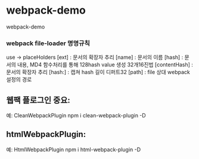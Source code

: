 # webpack-demo
webpack-demo





### webpack file-loader 명명규칙
use -> placeHolders 
[ext] : 문서의 확장자 추리
[name] : 문서의 이름
[hash] : 문서의 내용, MD4 함수처리를 통해 128hash value 생성 32개16진법
[contentHash] : 문서의 확장자 추리
[hash:<length>] : 캡쳐 hash 길이 디퍼트32
[path] : file 상대 webpack 설정의 경로


## 웹팩 플로그인 중요:
예: CleanWebpackPlugin
    npm i clean-webpack-plugin -D
## htmlWebpackPlugin:
예: HtmlWebpackPlugin
    npm i html-webpack-plugin -D